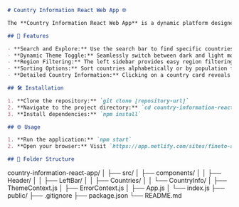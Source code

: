 
```markdown
# Country Information React Web App 🌐

The **Country Information React Web App** is a dynamic platform designed to provide users with comprehensive insights into various countries. Built entirely in React, this application offers an intuitive and responsive user interface, allowing users to explore and retrieve detailed information about different countries.

## 🚀 Features

- **Search and Explore:** Use the search bar to find specific countries and explore their information.
- **Dynamic Theme Toggle:** Seamlessly switch between dark and light modes for a personalized experience.
- **Region Filtering:** The left sidebar provides easy region filtering for quick exploration.
- **Sorting Options:** Sort countries alphabetically or by population for a customized view.
- **Detailed Country Information:** Clicking on a country card reveals detailed information about the selected country.

## 🛠️ Installation

1. **Clone the repository:** `git clone [repository-url]`
2. **Navigate to the project directory:** `cd country-information-react-app`
3. **Install dependencies:** `npm install`

## 🌐 Usage

1. **Run the application:** `npm start`
2. **Open your browser:** Visit `https://app.netlify.com/sites/fineto-assignment-samuelweb/overview` to explore the Country Information React Web App.

## 📁 Folder Structure

```
country-information-react-app/
│
├── src/
│   ├── components/
│   │   ├── Header/
│   │   ├── LeftBar/
│   │   ├── Countries/
│   │   └── CountryInfo/
│   ├── ThemeContext.js
│   ├── ErrorContext.js
│   ├── App.js
│   └── index.js
├── public/
├── .gitignore
├── package.json
└── README.md
```

